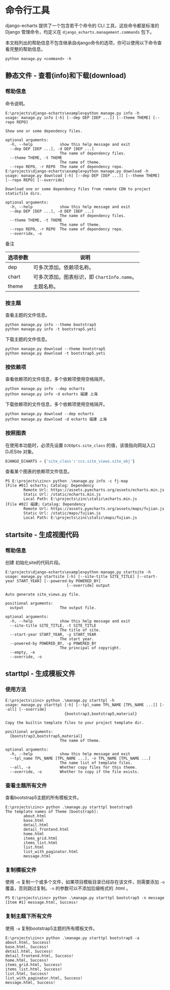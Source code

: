 # 命令行工具

django-echarts 提供了一个包含若干个命令的 CLI 工具，这些命令都是标准的 Django 管理命令，均定义在 `django_echarts.management.commands` 包下。

本文档列出的帮助信息不包含继承自django命令的选项，你可以使用以下命令查看完整的帮助信息。

```shell
python manage.py <command> -h
```

## 静态文件 - 查看(info)和下载(download)

### 帮助信息

命令说明。

```text
E:\projects\django-echarts\example>python manage.py info -h
usage: manage.py info [-h] [--dep DEP [DEP ...]] [--theme THEME] [--repo REPO]

Show one or some dependency files.

optional arguments:
  -h, --help            show this help message and exit
  --dep DEP [DEP ...], -d DEP [DEP ...]
                        The name of dependency files.
  --theme THEME, -t THEME
                        The name of theme.
  --repo REPO, -r REPO  The name of dependency repo.
E:\projects\django-echarts\example>python manage.py download -h
usage: manage.py download [-h] [--dep DEP [DEP ...]] [--theme THEME] [--repo REPO] [--override]

Download one or some dependency files from remote CDN to project staticfile dirs.

optional arguments:
  -h, --help            show this help message and exit
  --dep DEP [DEP ...], -d DEP [DEP ...]
                        The name of dependency files.
  --theme THEME, -t THEME
                        The name of theme.
  --repo REPO, -r REPO  The name of dependency repo.
  --override, -o
```

备注

| 选项参数 | 说明                                        |
| -------- | ------------------------------------------- |
| dep      | 可多次添加。依赖项名称。                    |
| chart    | 可多次添加。图表标识，即 `ChartInfo.name`。 |
| theme    | 主题名称。                                  |



### 按主题

查看主题的文件信息。

```text
python manage.py info --theme bootstrap5
python manage.py info -t bootstrap5.yeti
```

下载主题的文件信息。

```text
python manage.py download --theme bootstrap5
python manage.py download -t bootstrap5.yeti
```

### 按依赖项

查看依赖项的文件信息，多个依赖项使用空格隔开。

```text
python manage.py info --dep echarts
python manage.py info -d echarts 福建 上海
```

下载依赖项的文件信息，多个依赖项使用空格隔开。

```text
python manage.py download --dep echarts
python manage.py download -d echarts 福建 上海
```

### 按照图表

在使用本功能时，必须先设置 `DJEOpts.site_class` 的值，该值指向网站入口 DJESite 对象。

```python
DJANGO_ECHARTS = {'site_class':'ccs.site_views.site_obj'}
```

查看某个图表的依赖项文件信息。

```text
PS E:\projects\zinc> python .\manage.py info -c fj-map
[File #01] echarts; Catalog: Dependency
        Remote Url: https://assets.pyecharts.org/assets/echarts.min.js
        Static Url: /static/echarts.min.js
        Local Path: E:\projects\zinc\static\echarts.min.js
[File #02] 福建; Catalog: Dependency
        Remote Url: https://assets.pyecharts.org/assets/maps/fujian.js
        Static Url: /static/maps/fujian.js
        Local Path: E:\projects\zinc\static\maps/fujian.js
```


## startsite - 生成视图代码

### 帮助信息

创建 初始化site的代码片段。

```text
E:\projects\django-echarts\example>python manage.py startsite -h
usage: manage.py startsite [-h] [--site-title SITE_TITLE] [--start-year START_YEAR] [--powered-by POWERED_BY]
                           [--override] output

Auto generate site_views.py file.

positional arguments:
  output                The output file.

optional arguments:
  -h, --help            show this help message and exit
  --site-title SITE_TITLE, -t SITE_TITLE
                        The title of site.
  --start-year START_YEAR, -y START_YEAR
                        The start year.
  --powered-by POWERED_BY, -p POWERED_BY
                        The principal of copyright.
  --empty, -e
  --override, -o
```

## starttpl - 生成模板文件

### 使用方法

```text
E:\projects\zinc> python .\manage.py starttpl -h
usage: manage.py starttpl [-h] [--tpl_name TPL_NAME [TPL_NAME ...]] [--all] [--override] 
                          {bootstrap3,bootstrap5,material}

Copy the builtin template files to your project template dir.

positional arguments:
  {bootstrap3,bootstrap5,material}
                        The name of theme.

optional arguments:
  -h, --help            show this help message and exit
  --tpl_name TPL_NAME [TPL_NAME ...], -n TPL_NAME [TPL_NAME ...]
                        The name list of template files.
  --all, -a             Whether copy files for this theme.
  --override, -o        Whether to copy if the file exists.
```

### 查看主题所有文件

查看bootstrap5主题的所有模板文件。

```text
E:\projects\zinc> python .\manage.py starttpl bootstrap5
The template names of Theme [bootstrap5]:
        about.html
        base.html
        detail.html
        detail_frontend.html
        home.html
        items_grid.html
        items_list.html
        list.html
        list_with_paginator.html
        message.html
```

### 复制模板文件

使用 `-n` 复制一个或多个文件，如果项目模板目录已经存在该文件，则需要添加 `-o` 覆盖，否则跳过复制。`-n` 的参数可以不添加后缀格式的 .html 。

```text
PS E:\projects\zinc> python .\manage.py starttpl bootstrap5 -n message
[Item #1] message.html, Success!
```

### 复制主题下所有文件

使用 `-a` 复制bootstrap5主题的所有模板文件。

```text
E:\projects\zinc> python .\manage.py starttpl bootstrap5 -a
about.html, Success!
base.html, Success!
detail.html, Success!
detail_frontend.html, Success!
home.html, Success!
items_grid.html, Success!
items_list.html, Success!
list.html, Success!
list_with_paginator.html, Success!
message.html, Success!
```

